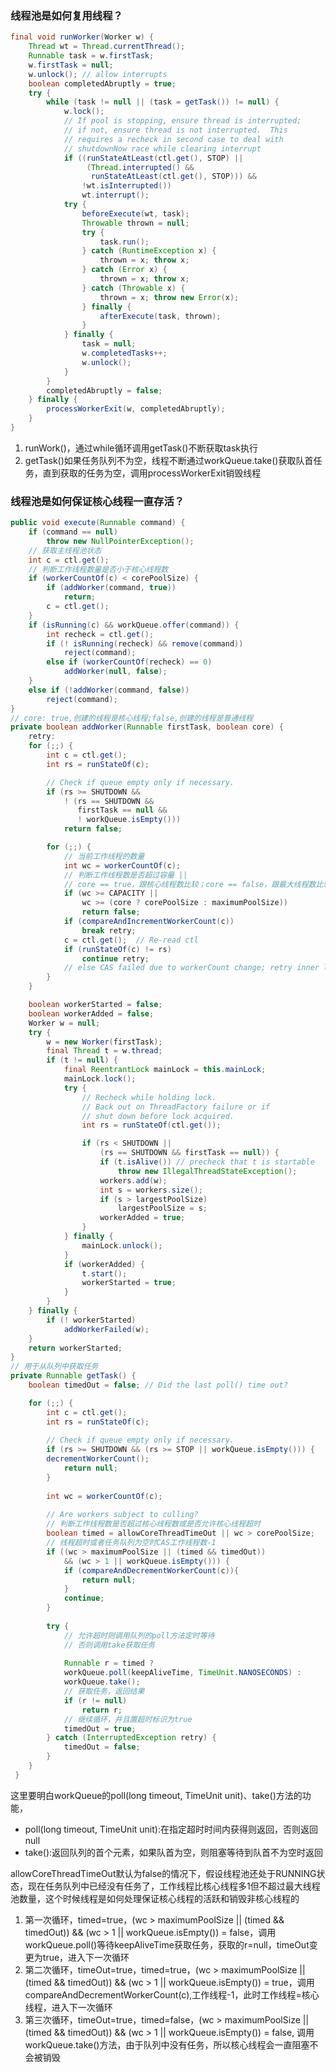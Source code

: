 ### 线程池是如何复用线程？
```java
final void runWorker(Worker w) {
    Thread wt = Thread.currentThread();
    Runnable task = w.firstTask;
    w.firstTask = null;
    w.unlock(); // allow interrupts
    boolean completedAbruptly = true;
    try {
        while (task != null || (task = getTask()) != null) {
            w.lock();
            // If pool is stopping, ensure thread is interrupted;
            // if not, ensure thread is not interrupted.  This
            // requires a recheck in second case to deal with
            // shutdownNow race while clearing interrupt
            if ((runStateAtLeast(ctl.get(), STOP) ||
                 (Thread.interrupted() &&
                  runStateAtLeast(ctl.get(), STOP))) &&
                !wt.isInterrupted())
                wt.interrupt();
            try {
                beforeExecute(wt, task);
                Throwable thrown = null;
                try {
                    task.run();
                } catch (RuntimeException x) {
                    thrown = x; throw x;
                } catch (Error x) {
                    thrown = x; throw x;
                } catch (Throwable x) {
                    thrown = x; throw new Error(x);
                } finally {
                    afterExecute(task, thrown);
                }
            } finally {
                task = null;
                w.completedTasks++;
                w.unlock();
            }
        }
        completedAbruptly = false;
    } finally {
        processWorkerExit(w, completedAbruptly);
    }
}
```
1. runWork()，通过while循环调用getTask()不断获取task执行
2. getTask()如果任务队列不为空，线程不断通过workQueue.take()获取队首任务，直到获取的任务为空，调用processWorkerExit销毁线程

### 线程池是如何保证核心线程一直存活？

```java
public void execute(Runnable command) {
    if (command == null)
        throw new NullPointerException();
    // 获取主线程池状态
    int c = ctl.get();
    // 判断工作线程数量是否小于核心线程数
    if (workerCountOf(c) < corePoolSize) {
        if (addWorker(command, true))
            return;
        c = ctl.get();
    }
    if (isRunning(c) && workQueue.offer(command)) {
        int recheck = ctl.get();
        if (! isRunning(recheck) && remove(command))
            reject(command);
        else if (workerCountOf(recheck) == 0)
            addWorker(null, false);
    }
    else if (!addWorker(command, false))
        reject(command);
}
// core: true,创建的线程是核心线程;false,创建的线程是普通线程
private boolean addWorker(Runnable firstTask, boolean core) {
    retry:
    for (;;) {
        int c = ctl.get();
        int rs = runStateOf(c);

        // Check if queue empty only if necessary.
        if (rs >= SHUTDOWN &&
            ! (rs == SHUTDOWN &&
               firstTask == null &&
               ! workQueue.isEmpty()))
            return false;

        for (;;) {
            // 当前工作线程的数量
            int wc = workerCountOf(c);
            // 判断工作线程数是否超过容量 || 
            // core == true，跟核心线程数比较；core == false，跟最大线程数比较
            if (wc >= CAPACITY ||
                wc >= (core ? corePoolSize : maximumPoolSize))
                return false;
            if (compareAndIncrementWorkerCount(c))
                break retry;
            c = ctl.get();  // Re-read ctl
            if (runStateOf(c) != rs)
                continue retry;
            // else CAS failed due to workerCount change; retry inner loop
        }
    }

    boolean workerStarted = false;
    boolean workerAdded = false;
    Worker w = null;
    try {
        w = new Worker(firstTask);
        final Thread t = w.thread;
        if (t != null) {
            final ReentrantLock mainLock = this.mainLock;
            mainLock.lock();
            try {
                // Recheck while holding lock.
                // Back out on ThreadFactory failure or if
                // shut down before lock acquired.
                int rs = runStateOf(ctl.get());

                if (rs < SHUTDOWN ||
                    (rs == SHUTDOWN && firstTask == null)) {
                    if (t.isAlive()) // precheck that t is startable
                        throw new IllegalThreadStateException();
                    workers.add(w);
                    int s = workers.size();
                    if (s > largestPoolSize)
                        largestPoolSize = s;
                    workerAdded = true;
                }
            } finally {
                mainLock.unlock();
            }
            if (workerAdded) {
                t.start();
                workerStarted = true;
            }
        }
    } finally {
        if (! workerStarted)
            addWorkerFailed(w);
    }
    return workerStarted;
}
// 用于从队列中获取任务
private Runnable getTask() {
    boolean timedOut = false; // Did the last poll() time out?

    for (;;) {
        int c = ctl.get();
        int rs = runStateOf(c);
    
        // Check if queue empty only if necessary.
        if (rs >= SHUTDOWN && (rs >= STOP || workQueue.isEmpty())) {
        decrementWorkerCount();
            return null;
        }
        
        int wc = workerCountOf(c);
    
        // Are workers subject to culling?
        // 判断工作线程数是否超过核心线程数或是否允许核心线程超时
        boolean timed = allowCoreThreadTimeOut || wc > corePoolSize;
        // 线程超时或者任务队列为空时CAS工作线程数-1
        if ((wc > maximumPoolSize || (timed && timedOut))
            && (wc > 1 || workQueue.isEmpty())) {
            if (compareAndDecrementWorkerCount(c)){
                return null;
            }
            continue;
        }
    
        try {
            // 允许超时则调用队列的poll方法定时等待
            // 否则调用take获取任务
            
            Runnable r = timed ?
            workQueue.poll(keepAliveTime, TimeUnit.NANOSECONDS) :
            workQueue.take();
            // 获取任务，返回结果
            if (r != null)
                return r;
            // 继续循环，并且置超时标识为true
            timedOut = true;
        } catch (InterruptedException retry) {
            timedOut = false;
        }
    }
 }
```
这里要明白workQueue的poll(long timeout, TimeUnit unit)、take()方法的功能，
+ poll(long timeout, TimeUnit unit):在指定超时时间内获得则返回，否则返回null
+ take():返回队列的首个元素，如果队首为空，则阻塞等待到队首不为空时返回

allowCoreThreadTimeOut默认为false的情况下，假设线程池还处于RUNNING状态，现在任务队列中已经没有任务了，工作线程比核心线程多1但不超过最大线程池数量，这个时候线程是如何处理保证核心线程的活跃和销毁非核心线程的
1. 第一次循环，timed=true，(wc > maximumPoolSize || (timed && timedOut)) && (wc > 1 || workQueue.isEmpty()) = false，调用workQueue.poll()等待keepAliveTime获取任务，获取的r=null，timeOut变更为true，进入下一次循环
2. 第二次循环，timeOut=true，timed=true，(wc > maximumPoolSize || (timed && timedOut)) && (wc > 1 || workQueue.isEmpty()) = true，调用 compareAndDecrementWorkerCount(c),工作线程-1，此时工作线程=核心线程，进入下一次循环
3. 第三次循环，timeOut=true，timed=false，(wc > maximumPoolSize || (timed && timedOut)) && (wc > 1 || workQueue.isEmpty()) = false, 调用workQueue.take()方法，由于队列中没有任务，所以核心线程会一直阻塞不会被销毁

